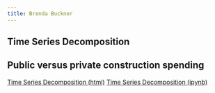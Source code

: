 ```yaml
---
title: Brenda Buckner
---
```


## Time Series Decomposition

## Public versus private construction spending
[Time Series Decomposition (html)](M3TimeSeries.html)
[Time Series Decomposition (ipynb)](M3TimeSeries.ipynb)
